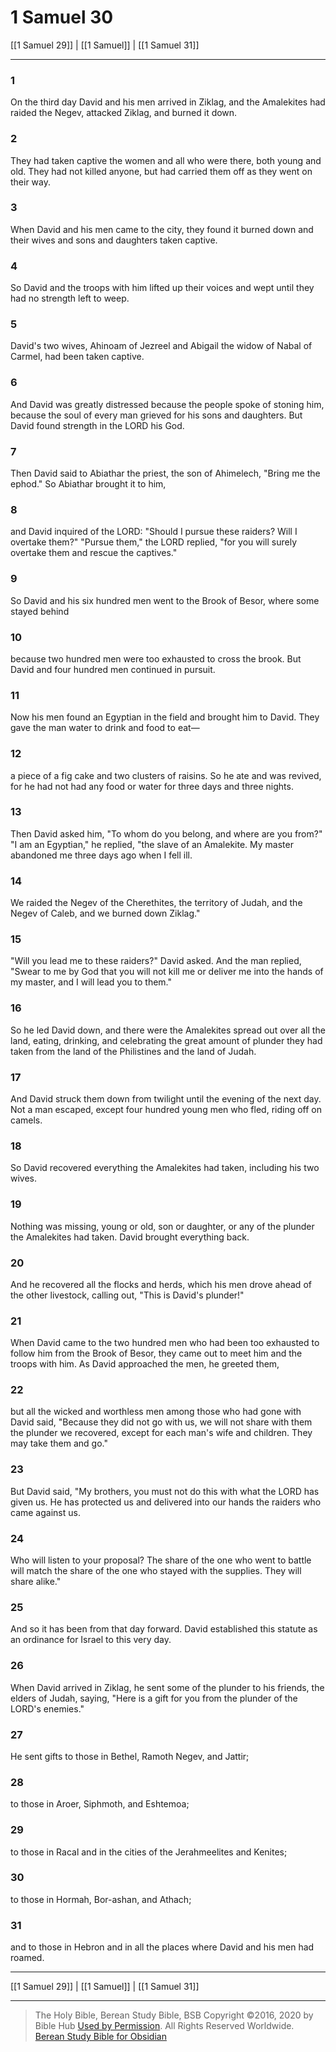 # 1 Samuel 30

[[1 Samuel 29]] | [[1 Samuel]] | [[1 Samuel 31]]

---

### 1
On the third day David and his men arrived in Ziklag, and the Amalekites had raided the Negev, attacked Ziklag, and burned it down.

### 2
They had taken captive the women and all who were there, both young and old. They had not killed anyone, but had carried them off as they went on their way.

### 3
When David and his men came to the city, they found it burned down and their wives and sons and daughters taken captive.

### 4
So David and the troops with him lifted up their voices and wept until they had no strength left to weep.

### 5
David's two wives, Ahinoam of Jezreel and Abigail the widow of Nabal of Carmel, had been taken captive.

### 6
And David was greatly distressed because the people spoke of stoning him, because the soul of every man grieved for his sons and daughters. But David found strength in the LORD his God.

### 7
Then David said to Abiathar the priest, the son of Ahimelech, "Bring me the ephod." So Abiathar brought it to him,

### 8
and David inquired of the LORD: "Should I pursue these raiders? Will I overtake them?" "Pursue them," the LORD replied, "for you will surely overtake them and rescue the captives."

### 9
So David and his six hundred men went to the Brook of Besor, where some stayed behind

### 10
because two hundred men were too exhausted to cross the brook. But David and four hundred men continued in pursuit.

### 11
Now his men found an Egyptian in the field and brought him to David. They gave the man water to drink and food to eat—

### 12
a piece of a fig cake and two clusters of raisins. So he ate and was revived, for he had not had any food or water for three days and three nights.

### 13
Then David asked him, "To whom do you belong, and where are you from?" "I am an Egyptian," he replied, "the slave of an Amalekite. My master abandoned me three days ago when I fell ill.

### 14
We raided the Negev of the Cherethites, the territory of Judah, and the Negev of Caleb, and we burned down Ziklag."

### 15
"Will you lead me to these raiders?" David asked. And the man replied, "Swear to me by God that you will not kill me or deliver me into the hands of my master, and I will lead you to them."

### 16
So he led David down, and there were the Amalekites spread out over all the land, eating, drinking, and celebrating the great amount of plunder they had taken from the land of the Philistines and the land of Judah.

### 17
And David struck them down from twilight until the evening of the next day. Not a man escaped, except four hundred young men who fled, riding off on camels.

### 18
So David recovered everything the Amalekites had taken, including his two wives.

### 19
Nothing was missing, young or old, son or daughter, or any of the plunder the Amalekites had taken. David brought everything back.

### 20
And he recovered all the flocks and herds, which his men drove ahead of the other livestock, calling out, "This is David's plunder!"

### 21
When David came to the two hundred men who had been too exhausted to follow him from the Brook of Besor, they came out to meet him and the troops with him. As David approached the men, he greeted them,

### 22
but all the wicked and worthless men among those who had gone with David said, "Because they did not go with us, we will not share with them the plunder we recovered, except for each man's wife and children. They may take them and go."

### 23
But David said, "My brothers, you must not do this with what the LORD has given us. He has protected us and delivered into our hands the raiders who came against us.

### 24
Who will listen to your proposal? The share of the one who went to battle will match the share of the one who stayed with the supplies. They will share alike."

### 25
And so it has been from that day forward. David established this statute as an ordinance for Israel to this very day.

### 26
When David arrived in Ziklag, he sent some of the plunder to his friends, the elders of Judah, saying, "Here is a gift for you from the plunder of the LORD's enemies."

### 27
He sent gifts to those in Bethel, Ramoth Negev, and Jattir;

### 28
to those in Aroer, Siphmoth, and Eshtemoa;

### 29
to those in Racal and in the cities of the Jerahmeelites and Kenites;

### 30
to those in Hormah, Bor-ashan, and Athach;

### 31
and to those in Hebron and in all the places where David and his men had roamed.

---

[[1 Samuel 29]] | [[1 Samuel]] | [[1 Samuel 31]]

---

> The Holy Bible, Berean Study Bible, BSB
> Copyright &copy;2016, 2020 by Bible Hub
> [Used by Permission](https://berean.bible/terms.htm). All Rights Reserved Worldwide.
> [Berean Study Bible for Obsidian](https://github.com/gapmiss/berean-study-bible-for-obsidian)

